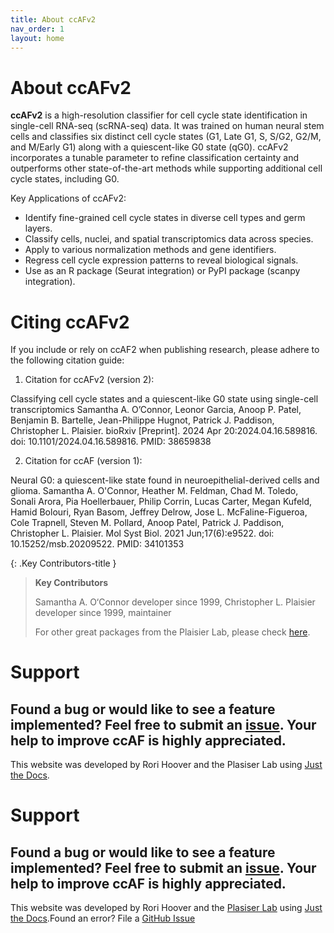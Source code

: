 ```yaml
---
title: About ccAFv2
nav_order: 1
layout: home
---
```

# About ccAFv2

**ccAFv2** is a high-resolution classifier for cell cycle state identification in single-cell RNA-seq (scRNA-seq) data. It was trained on human neural stem cells and classifies six distinct cell cycle states (G1, Late G1, S, S/G2, G2/M, and M/Early G1) along with a quiescent-like G0 state (qG0). ccAFv2 incorporates a tunable parameter to refine classification certainty and outperforms other state-of-the-art methods while supporting additional cell cycle states, including G0.

Key Applications of ccAFv2:
- Identify fine-grained cell cycle states in diverse cell types and germ layers.
- Classify cells, nuclei, and spatial transcriptomics data across species.
- Apply to various normalization methods and gene identifiers.
- Regress cell cycle expression patterns to reveal biological signals.
- Use as an R package (Seurat integration) or PyPI package (scanpy integration).

# Citing ccAFv2
If you include or rely on ccAF2 when publishing research, please adhere to the following citation guide:

1. Citation for ccAFv2 (version 2):

Classifying cell cycle states and a quiescent-like G0 state using single-cell transcriptomics Samantha A. O’Connor, Leonor Garcia, Anoop P. Patel, Benjamin B. Bartelle, Jean-Philippe Hugnot, Patrick J. Paddison, Christopher L. Plaisier. bioRxiv [Preprint]. 2024 Apr 20:2024.04.16.589816. doi: 10.1101/2024.04.16.589816. PMID: 38659838

2. Citation for ccAF (version 1):

Neural G0: a quiescent-like state found in neuroepithelial-derived cells and glioma. Samantha A. O'Connor, Heather M. Feldman, Chad M. Toledo, Sonali Arora, Pia Hoellerbauer, Philip Corrin, Lucas Carter, Megan Kufeld, Hamid Bolouri, Ryan Basom, Jeffrey Delrow, Jose L. McFaline-Figueroa, Cole Trapnell, Steven M. Pollard, Anoop Patel, Patrick J. Paddison, Christopher L. Plaisier. Mol Syst Biol. 2021 Jun;17(6):e9522. doi: 10.15252/msb.20209522. PMID: 34101353

{: .Key Contributors-title }
>**Key Contributors**
>
>Samantha A. O‘Connor developer since 1999, Christopher L. Plaisier developer since 1999, maintainer 
> 
> For other great packages from the Plaisier Lab, please check [here](https://github.com/plaisier-lab). 

# Support 
Found a bug or would like to see a feature implemented? Feel free to submit an [issue](https://github.com/plaisier-lab/ccAFv2_R/issues/new). Your help to improve ccAF is highly appreciated. 
--
This website was developed by Rori Hoover and the Plasiser Lab using [Just the Docs](https://github.com/just-the-docs/just-the-docs).
# Support 
Found a bug or would like to see a feature implemented? Feel free to submit an [issue](https://github.com/plaisier-lab/ccAFv2_R/issues/new). Your help to improve ccAF is highly appreciated. 
--
This website was developed by Rori Hoover and the [Plasiser Lab](https://faculty.engineering.asu.edu/plaisier/) using [Just the Docs](https://github.com/just-the-docs/just-the-docs).Found an error? File a [GitHub Issue](https://github.com/plaisier-lab/ccAFv2_R/issues/new)
